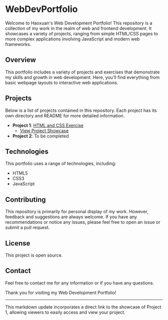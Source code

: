 # WebDevPortfolio

Welcome to Haoxuan's Web Development Portfolio! This repository is a collection of my work in the realm of web and frontend development. It showcases a variety of projects, ranging from simple HTML/CSS pages to more complex applications involving JavaScript and modern web frameworks.

## Overview

This portfolio includes a variety of projects and exercises that demonstrate my skills and growth in web development. Here, you'll find everything from basic webpage layouts to interactive web applications.

## Projects

Below is a list of projects contained in this repository. Each project has its own directory and README for more detailed information.

- **Project 1**: [HTML and CSS Exercise](https://github.com/HauxLee/WebDevPortfolio/tree/main/HTML%20and%20CSS%20Exercise)
  - [View Project Showcase](https://hauxlee.github.io/WebDevPortfolio/HTML%20and%20CSS%20Exercise/index.html)
- **Project 2**: To be completed

## Technologies

This portfolio uses a range of technologies, including:

- HTML5
- CSS3
- JavaScript

## Contributing

This repository is primarily for personal display of my work. However, feedback and suggestions are always welcome. If you have any recommendations or notice any issues, please feel free to open an issue or submit a pull request.

## License

This project is open source.

## Contact

Feel free to contact me for any information or if you have any questions.

Thank you for visiting my Web Development Portfolio!

---

This markdown update incorporates a direct link to the showcase of Project 1, allowing viewers to easily access and view your project.
